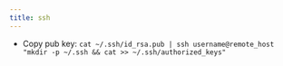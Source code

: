 ```yaml
---
title: ssh
---
```


- Copy pub key: `cat ~/.ssh/id_rsa.pub | ssh username@remote_host "mkdir -p ~/.ssh && cat >> ~/.ssh/authorized_keys"`
